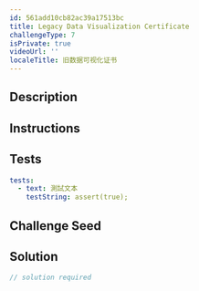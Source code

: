 ```yaml
---
id: 561add10cb82ac39a17513bc
title: Legacy Data Visualization Certificate
challengeType: 7
isPrivate: true
videoUrl: ''
localeTitle: 旧数据可视化证书
---
```


## Description
<section id="description">
</section>

## Instructions
<section id="instructions">
</section>

## Tests
<section id='tests'>

```yml
tests:
  - text: 測試文本
    testString: assert(true);

```

</section>

## Challenge Seed
<section id='challengeSeed'>

</section>

## Solution
<section id='solution'>

```js
// solution required
```
</section>
